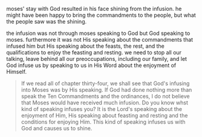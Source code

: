 moses' stay with God resulted in his face shining from the infusion. he might have been happy to bring
the commandments to the people, but what the people saw was the shining.

the infusion was not through moses speaking to God but God speaking to moses. furthermore it was not His speaking about the commandments that infused him but His speaking about the feasts, the rest, and the qualifications to enjoy the feasting and resting. we need to stop all our talking, leave behind all our preoccupations, including our family, and let God infuse us by speaking to us in His Word about the enjoyment of Himself.

> If we read all of chapter thirty-four, we shall see that God's infusing into Moses was by His speaking. If God had done nothing more than speak the Ten Commandments and the ordinances, I do not believe that Moses would have received much infusion. Do you know whst kind of speaking infuses you? It is the Lord's speaking about the enjoyment of Him, His speaking about feasting and resting and the conditions for enjoying Him. This kind of speaking infuses us with God and causes us to shine.
